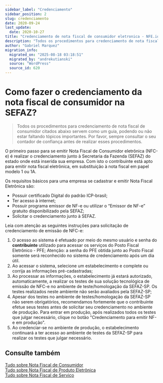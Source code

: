 ```yaml
---
sidebar_label: "Credenciamento"
sidebar_position: 2
slug: credenciamento
date: 2020-09-24
last_update:
  date: 2020-10-27
title: "Credenciamento de nota fiscal de consumidor eletronica - NFE.io | Docs"
description: "Todos os procedimentos para credenciamento de nota fiscal de consumidor citados abaixo servem como um guia, mas sempre consulte seu contador."
author: "Gabriel Marquez"
migration_info:
  migrated_on: "2025-08-18 03:18:51"
  migrated_by: "andrekutianski"
  source: "WordPress"
  source_id: 620
---
```


# Como fazer o credenciamento da nota fiscal de consumidor na SEFAZ?

> Todos os procedimentos para credenciamento de nota fiscal de consumidor citados abaixo servem como um guia, podendo ou não estar faltando tópicos importantes. Por favor, sempre consultar o seu contador de confiança antes de realizar esses procedimentos.

O primeiro passo para se emitir Nota Fiscal de Consumidor eletrônica (NFC-e) é realizar o credenciamento junto à Secretaria da Fazenda (SEFAZ) do estado onde está inserida sua empresa. Com isto o contribuinte está apto para emitir nota fiscal eletrônica, em substituição à nota fiscal em papel modelo 1 ou 1A.

Os requisitos básicos para uma empresa se cadastrar e emitir Nota Fiscal Eletrônica são:

* Possuir certificado Digital do padrão ICP-brasil;
* Ter acesso à internet;
* Possuir programa emissor de NF-e ou utilizar o “Emissor de NF-e” gratuito disponibilizado pela SEFAZ;
* Solicitar o credenciamento junto à SEFAZ.

Leia com atenção as seguintes instruções para solicitação de credenciamento de emissão de NFC-e:

1. O acesso ao sistema é efetuado por meio do mesmo usuário e senha do **contribuinte** utilizado para acessar os serviços do Posto Fiscal Eletrônico - PFE; Atenção: a senha do PFE obtida junto ao Posto Fiscal somente será reconhecido no sistema de credenciamento após um dia útil.
2. Ao acessar o sistema, selecione um estabelecimento e complete ou corrija as informações pré-cadastradas;
3. Ao processar as informações, o estabelecimento já estará autorizado, automaticamente, a realizar os testes de sua solução tecnológica de emissão de NFC-e no ambiente de teste/homologação da SEFAZ-SP. Os testes realizados neste ambiente não serão avaliados pela SEFAZ-SP;
4. Apesar dos testes no ambiente de testes/homologação da SEFAZ-SP não serem obrigatórios, recomendamos fortemente que o contribuinte efetue seus testes antes de solicitar seu credenciamento no ambiente de produção. Para entrar em produção, após realizados todos os testes que julgar necessário, clique no botão "Credenciamento para emitir NF-e em produção".
5. Ao credenciar-se no ambiente de produção, o estabelecimento continuará a ter acesso ao ambiente de testes da SEFAZ-SP para realizar os testes que julgar necessário.

## Consulte também

[Tudo sobre Nota Fiscal de Consumidor][3]  
[Tudo sobre Nota Fiscal de Produto Eletrônica][4]  
[Tudo sobre Nota Fiscal de Serviço][5]


[1]: #Como%5Ffazer%5Fo%5Fcredenciamento%5Fda%5Fnota%5Ffiscal%5Fde%5Fconsumidor%5Fna%5FSEFAZ
[2]: #Consulte%5Ftambem
[3]: https://nfe.io/docs/documentacao/nota-fiscal-consumidor/conceitos/
[4]: https://nfe.io/docs/documentacao/nota-fiscal-produto-eletronica/conceitos/
[5]: https://nfe.io/docs/documentacao/nota-fiscal-servico-eletronica/conceitos/